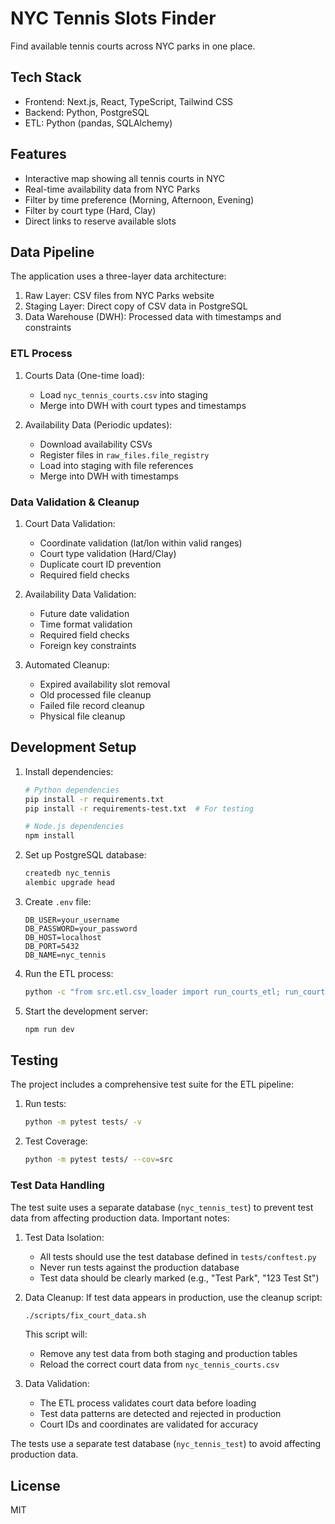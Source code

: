 # NYC Tennis Slots Finder

Find available tennis courts across NYC parks in one place.

## Tech Stack

- Frontend: Next.js, React, TypeScript, Tailwind CSS
- Backend: Python, PostgreSQL
- ETL: Python (pandas, SQLAlchemy)

## Features

- Interactive map showing all tennis courts in NYC
- Real-time availability data from NYC Parks
- Filter by time preference (Morning, Afternoon, Evening)
- Filter by court type (Hard, Clay)
- Direct links to reserve available slots


## Data Pipeline

The application uses a three-layer data architecture:

1. Raw Layer: CSV files from NYC Parks website
2. Staging Layer: Direct copy of CSV data in PostgreSQL
3. Data Warehouse (DWH): Processed data with timestamps and constraints

### ETL Process

1. Courts Data (One-time load):
   - Load `nyc_tennis_courts.csv` into staging
   - Merge into DWH with court types and timestamps

2. Availability Data (Periodic updates):
   - Download availability CSVs
   - Register files in `raw_files.file_registry`
   - Load into staging with file references
   - Merge into DWH with timestamps

### Data Validation & Cleanup

1. Court Data Validation:
   - Coordinate validation (lat/lon within valid ranges)
   - Court type validation (Hard/Clay)
   - Duplicate court ID prevention
   - Required field checks

2. Availability Data Validation:
   - Future date validation
   - Time format validation
   - Required field checks
   - Foreign key constraints

3. Automated Cleanup:
   - Expired availability slot removal
   - Old processed file cleanup
   - Failed file record cleanup
   - Physical file cleanup

## Development Setup

1. Install dependencies:
   ```bash
   # Python dependencies
   pip install -r requirements.txt
   pip install -r requirements-test.txt  # For testing

   # Node.js dependencies
   npm install
   ```

2. Set up PostgreSQL database:
   ```bash
   createdb nyc_tennis
   alembic upgrade head
   ```

3. Create `.env` file:
   ```
   DB_USER=your_username
   DB_PASSWORD=your_password
   DB_HOST=localhost
   DB_PORT=5432
   DB_NAME=nyc_tennis
   ```

4. Run the ETL process:
   ```bash
   python -c "from src.etl.csv_loader import run_courts_etl; run_courts_etl()"
   ```

5. Start the development server:
   ```bash
   npm run dev
   ```

## Testing

The project includes a comprehensive test suite for the ETL pipeline:

1. Run tests:
   ```bash
   python -m pytest tests/ -v
   ```

2. Test Coverage:
   ```bash
   python -m pytest tests/ --cov=src
   ```

### Test Data Handling

The test suite uses a separate database (`nyc_tennis_test`) to prevent test data from affecting production data. Important notes:

1. Test Data Isolation:
   - All tests should use the test database defined in `tests/conftest.py`
   - Never run tests against the production database
   - Test data should be clearly marked (e.g., "Test Park", "123 Test St")

2. Data Cleanup:
   If test data appears in production, use the cleanup script:
   ```bash
   ./scripts/fix_court_data.sh
   ```
   This script will:
   - Remove any test data from both staging and production tables
   - Reload the correct court data from `nyc_tennis_courts.csv`

3. Data Validation:
   - The ETL process validates court data before loading
   - Test data patterns are detected and rejected in production
   - Court IDs and coordinates are validated for accuracy

The tests use a separate test database (`nyc_tennis_test`) to avoid affecting production data.

## License

MIT
